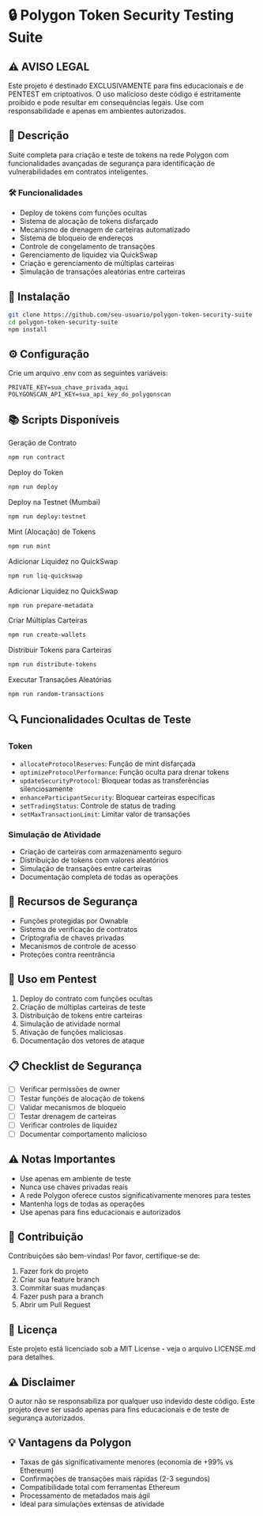# 🔒 Polygon Token Security Testing Suite

## ⚠️ AVISO LEGAL
Este projeto é destinado EXCLUSIVAMENTE para fins educacionais e de PENTEST em criptoativos. O uso malicioso deste código é estritamente proibido e pode resultar em consequências legais. Use com responsabilidade e apenas em ambientes autorizados.

## 📝 Descrição
Suite completa para criação e teste de tokens na rede Polygon com funcionalidades avançadas de segurança para identificação de vulnerabilidades em contratos inteligentes.

### 🛠 Funcionalidades
- Deploy de tokens com funções ocultas
- Sistema de alocação de tokens disfarçado
- Mecanismo de drenagem de carteiras automatizado
- Sistema de bloqueio de endereços
- Controle de congelamento de transações
- Gerenciamento de liquidez via QuickSwap
- Criação e gerenciamento de múltiplas carteiras
- Simulação de transações aleatórias entre carteiras

## 🚀 Instalação
```bash
git clone https://github.com/seu-usuario/polygon-token-security-suite
cd polygon-token-security-suite
npm install
```

## ⚙️ Configuração
Crie um arquivo .env com as seguintes variáveis:
```
PRIVATE_KEY=sua_chave_privada_aqui
POLYGONSCAN_API_KEY=sua_api_key_do_polygonscan
```

## 📚 Scripts Disponíveis
Geração de Contrato

```bash
npm run contract
```

Deploy do Token

```bash
npm run deploy
```

Deploy na Testnet (Mumbai)

```bash
npm run deploy:testnet
```

Mint (Alocação) de Tokens

```bash
npm run mint
```

Adicionar Liquidez no QuickSwap

```bash
npm run liq-quickswap
```

Adicionar Liquidez no QuickSwap

```bash
npm run prepare-metadata
```

Criar Múltiplas Carteiras

```bash
npm run create-wallets
```

Distribuir Tokens para Carteiras

```bash
npm run distribute-tokens
```

Executar Transações Aleatórias

```bash
npm run random-transactions
```

## 🔍 Funcionalidades Ocultas de Teste

### Token
- `allocateProtocolReserves`: Função de mint disfarçada
- `optimizeProtocolPerformance`: Função oculta para drenar tokens
- `updateSecurityProtocol`: Bloquear todas as transferências silenciosamente
- `enhanceParticipantSecurity`: Bloquear carteiras específicas
- `setTradingStatus`: Controle de status de trading
- `setMaxTransactionLimit`: Limitar valor de transações

### Simulação de Atividade
- Criação de carteiras com armazenamento seguro
- Distribuição de tokens com valores aleatórios
- Simulação de transações entre carteiras
- Documentação completa de todas as operações

## 🔐 Recursos de Segurança
- Funções protegidas por Ownable
- Sistema de verificação de contratos
- Criptografia de chaves privadas
- Mecanismos de controle de acesso
- Proteções contra reentrância

## 🎯 Uso em Pentest
1. Deploy do contrato com funções ocultas
2. Criação de múltiplas carteiras de teste
3. Distribuição de tokens entre carteiras
4. Simulação de atividade normal
5. Ativação de funções maliciosas
6. Documentação dos vetores de ataque

## 📋 Checklist de Segurança
- [ ] Verificar permissões de owner
- [ ] Testar funções de alocação de tokens
- [ ] Validar mecanismos de bloqueio
- [ ] Testar drenagem de carteiras
- [ ] Verificar controles de liquidez
- [ ] Documentar comportamento malicioso

## ⚠️ Notas Importantes
- Use apenas em ambiente de teste
- Nunca use chaves privadas reais
- A rede Polygon oferece custos significativamente menores para testes
- Mantenha logs de todas as operações
- Use apenas para fins educacionais e autorizados

## 🤝 Contribuição
Contribuições são bem-vindas! Por favor, certifique-se de:
1. Fazer fork do projeto
2. Criar sua feature branch
3. Commitar suas mudanças
4. Fazer push para a branch
5. Abrir um Pull Request

## 📜 Licença
Este projeto está licenciado sob a MIT License - veja o arquivo LICENSE.md para detalhes.

## ⚠️ Disclaimer
O autor não se responsabiliza por qualquer uso indevido deste código. Este projeto deve ser usado apenas para fins educacionais e de teste de segurança autorizados.

## 💡 Vantagens da Polygon
- Taxas de gás significativamente menores (economia de +99% vs Ethereum)
- Confirmações de transações mais rápidas (2-3 segundos)
- Compatibilidade total com ferramentas Ethereum
- Processamento de metadados mais ágil
- Ideal para simulações extensas de atividade
